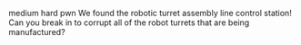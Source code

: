 medium hard pwn
We found the robotic turret assembly line control station! Can you break in to corrupt all of the robot turrets that are being manufactured?
